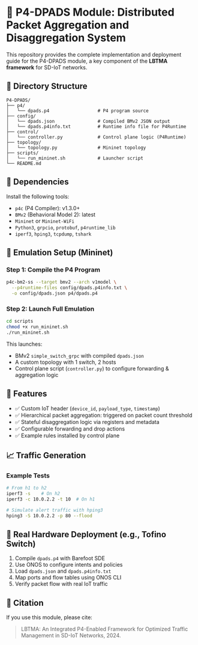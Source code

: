 
# 🧠 P4-DPADS Module: Distributed Packet Aggregation and Disaggregation System

This repository provides the complete implementation and deployment guide for the P4-DPADS module, a key component of the **LBTMA framework** for SD-IoT networks.

## 📁 Directory Structure

```
P4-DPADS/
├── p4/
│   └── dpads.p4                  # P4 program source
├── config/
│   └── dpads.json                # Compiled BMv2 JSON output
│   └── dpads.p4info.txt          # Runtime info file for P4Runtime
├── control/
│   └── controller.py             # Control plane logic (P4Runtime)
├── topology/
│   └── topology.py               # Mininet topology
├── scripts/
│   └── run_mininet.sh            # Launcher script
└── README.md
```

## 🧪 Dependencies

Install the following tools:

- `p4c` (P4 Compiler): v1.3.0+
- `BMv2` (Behavioral Model 2): latest
- `Mininet` or `Mininet-WiFi`
- `Python3`, `grpcio`, `protobuf`, `p4runtime_lib`
- `iperf3`, `hping3`, `tcpdump`, `tshark`

## 🚀 Emulation Setup (Mininet)

### Step 1: Compile the P4 Program

```bash
p4c-bm2-ss --target bmv2 --arch v1model \
  --p4runtime-files config/dpads.p4info.txt \
  -o config/dpads.json p4/dpads.p4
```

### Step 2: Launch Full Emulation

```bash
cd scripts
chmod +x run_mininet.sh
./run_mininet.sh
```

This launches:

- BMv2 `simple_switch_grpc` with compiled `dpads.json`
- A custom topology with 1 switch, 2 hosts
- Control plane script (`controller.py`) to configure forwarding & aggregation logic

## 🎯 Features

- ✅ Custom IoT header (`device_id`, `payload_type`, `timestamp`)
- ✅ Hierarchical packet aggregation: triggered on packet count threshold
- ✅ Stateful disaggregation logic via registers and metadata
- ✅ Configurable forwarding and drop actions
- ✅ Example rules installed by control plane

## 📈 Traffic Generation

### Example Tests

```bash
# From h1 to h2
iperf3 -s    # On h2
iperf3 -c 10.0.2.2 -t 10  # On h1

# Simulate alert traffic with hping3
hping3 -S 10.0.2.2 -p 80 --flood
```

## 🧱 Real Hardware Deployment (e.g., Tofino Switch)

1. Compile `dpads.p4` with Barefoot SDE
2. Use ONOS to configure intents and policies
3. Load `dpads.json` and `dpads.p4info.txt`
4. Map ports and flow tables using ONOS CLI
5. Verify packet flow with real IoT traffic

## 🧾 Citation

If you use this module, please cite:

> LBTMA: An Integrated P4-Enabled Framework for Optimized Traffic Management in SD-IoT Networks, 2024.


